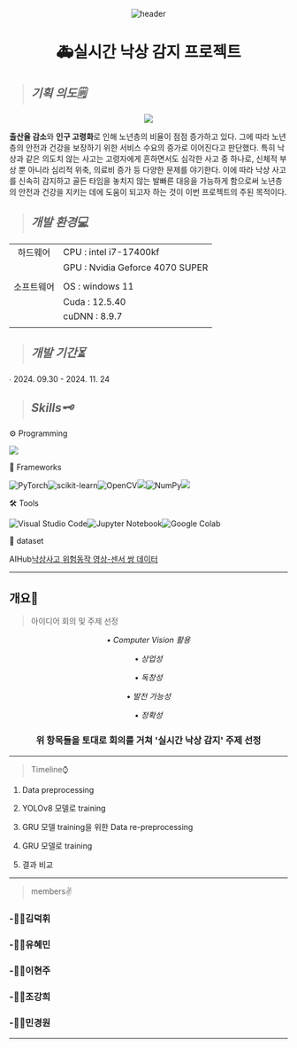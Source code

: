 <div align="center">

![header](https://capsule-render.vercel.app/api?type=waving&color=auto&height=300&section=header&text=Fall_Detection%20&fontSize=100)



# **🚑실시간 낙상 감지 프로젝트**

</div>

> ## *기획 의도🗒️*

<p align="center">
<img src="https://github.com/user-attachments/assets/35a9b933-7fbc-4c8c-8752-f5ccf089d244">
</p>

  **출산율 감소**와 **인구 고령화**로 인해 노년층의 비율이 점점 증가하고 있다. 그에 따라 노년층의 안전과 건강을 보장하기 위한 서비스 수요의 증가로 이어진다고 판단했다. 특히 낙상과 같은 의도치 않는 사고는 고령자에게 흔하면서도 심각한 사고 중 하나로, 신체적 부상 뿐 아니라 심리적 위축, 의료비 증가 등 다양한 문제를 야기한다. 이에 따라 낙상 사고를 신속히 감지하고 골든 타임을 놓치지 않는 발빠른 대응을 가능하게 함으로써 노년층의 안전과 건강을 지키는 데에 도움이 되고자 하는 것이 이번 프로젝트의 주된 목적이다.

 
> ## *개발 환경💻*

 
|            |                                    |
|:-----------:|----------------------------------|
| 하드웨어      | CPU : intel i7-17400kf           |
|               | GPU : Nvidia Geforce 4070 SUPER   |
|            |                                    |
| 소프트웨어     | OS : windows 11                |
|               | Cuda : 12.5.40                    |
|               | cuDNN : 8.9.7                     |
|            |                                    |

> ## *개발 기간⏳*

∙ 2024. 09.30 - 2024. 11. 24

> ## *Skills🗝️*
⚙️ Programming  

<img src="https://img.shields.io/badge/Python-3776AB?style=for-the-badge&logo=Python&logoColor=white">

📁 Frameworks

![PyTorch](https://img.shields.io/badge/PyTorch-%23EE4C2C.svg?style=for-the-badge&logo=PyTorch&logoColor=white)![scikit-learn](https://img.shields.io/badge/scikit--learn-%23F7931E.svg?style=for-the-badge&logo=scikit-learn&logoColor=white)![OpenCV](https://img.shields.io/badge/opencv-%23white.svg?style=for-the-badge&logo=opencv&logoColor=white)<img src="https://img.shields.io/badge/Mediapipe-0097A7?style=for-the-badge&logo=white&logoColor=white">![NumPy](https://img.shields.io/badge/numpy-%23013243.svg?style=for-the-badge&logo=numpy&logoColor=white)<img src="https://img.shields.io/badge/Ultralytics-512BD4?style=for-the-badge&logo=white&logoColor=white">

🛠️ Tools

![Visual Studio Code](https://img.shields.io/badge/Visual%20Studio%20Code-0078d7.svg?style=for-the-badge&logo=visual-studio-code&logoColor=white)![Jupyter Notebook](https://img.shields.io/badge/jupyter-%23FA0F00.svg?style=for-the-badge&logo=jupyter&logoColor=white)![Google Colab](https://img.shields.io/badge/Google%20Colab-%23F9A825.svg?style=for-the-badge&logo=googlecolab&logoColor=white)

💾 dataset

AIHub[낙상사고 위험동작 영상-센서 쌍 데이터](https://www.aihub.or.kr/aihubdata/data/view.do?currMenu=115&topMenu=100&aihubDataSe=data&dataSetSn=71641)


-------------------------------------------------------
## 개요📌
> 아이디어 회의 및 주제 선정
<div align="center">
 
• *Computer Vision 활용* 

• *상업성*  

• *독창성*  

• *발전 가능성*  

• *정확성*

### 위 항목들을 토대로 회의를 거쳐 '실시간 낙상 감지' 주제 선정
</div>

-------------------------------------------------------
> Timeline⌚️

1. Data preprocessing

2. YOLOv8 모델로 training

3. GRU 모델 training을 위한 Data re-preprocessing

4. GRU 모델로 training

5. 결과 비교

--------------------------------------------------------


> members✌️
### -🙋‍♂️김덕휘

### -🙋‍♀️유혜민

### -👩‍💻이현주

### -👨‍💻조강희

### -🧑‍💻민경원

******
